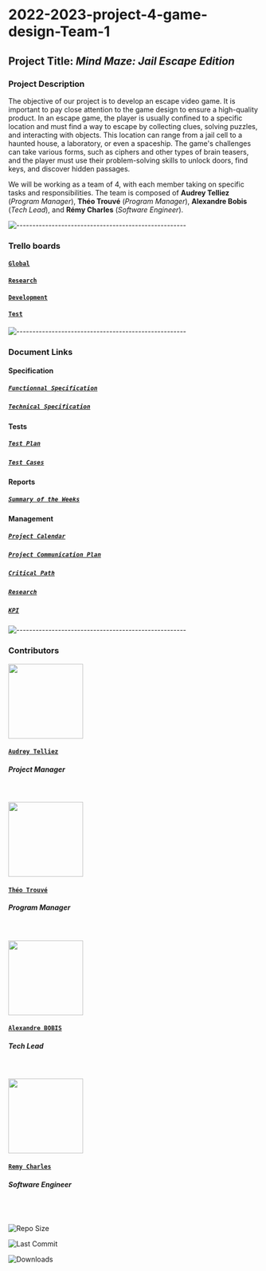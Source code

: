 # 2022-2023-project-4-game-design-Team-1

## Project Title: *Mind Maze: Jail Escape Edition*

### Project Description

The objective of our project is to develop an escape video game. It is important to pay close attention to the game design to ensure a high-quality product. In an escape game, the player is usually confined to a specific location and must find a way to escape by collecting clues, solving puzzles, and interacting with objects. This location can range from a jail cell to a haunted house, a laboratory, or even a spaceship. The game's challenges can take various forms, such as ciphers and other types of brain teasers, and the player must use their problem-solving skills to unlock doors, find keys, and discover hidden passages.

We will be working as a team of 4, with each member taking on specific tasks and responsibilities. The team is composed of **Audrey Telliez** (*Program Manager*), **Théo Trouvé** (*Program Manager*), **Alexandre Bobis** (*Tech Lead*), and **Rémy Charles** (*Software Engineer*).

![-----------------------------------------------------](https://raw.githubusercontent.com/andreasbm/readme/master/assets/lines/rainbow.png)

### Trello boards

#### [**`Global`**](https://trello.com/b/q6FO5Kex/global)

#### [**`Research`**](https://trello.com/b/evdOMg0n/research)

#### [**`Development`**](https://trello.com/b/XsiKaZ26/dev-part)

#### [**`Test`**](https://trello.com/b/9EGVAgsh/qa-part)

![-----------------------------------------------------](https://raw.githubusercontent.com/andreasbm/readme/master/assets/lines/rainbow.png)

### Document Links

#### Specification

##### [`Functionnal Specification`](https://github.com/algosup/2022-2023-project-4-game-design-Team-1/blob/documents/Specifications/Functional_Specifications.md)

##### [`Technical Specification`](https://github.com/algosup/2022-2023-project-4-game-design-Team-1/blob/documents/Specifications/Technical_Specifications.md)

#### Tests

##### [`Test Plan`](https://github.com/algosup/2022-2023-project-4-game-design-Team-1/blob/documents/Tests/Test_plan.md)

##### [`Test Cases`](https://github.com/algosup/2022-2023-project-4-game-design-Team-1/blob/documents/Tests/test_case.md)

#### Reports

##### [`Summary of the Weeks`](https://github.com/algosup/2022-2023-project-4-game-design-Team-1/blob/documents/Management/Weekly_recap.md)

#### Management

##### [**`Project Calendar`**](https://github.com/algosup/2022-2023-project-4-game-design-Team-1/blob/documents/Management/Project_calendar.md)

##### [**`Project Communication Plan`**](https://github.com/algosup/2022-2023-project-4-game-design-Team-1/blob/documents/Management/communication_plan.md)

##### [**`Critical Path`**](https://github.com/algosup/2022-2023-project-4-game-design-Team-1/blob/documents/Management/Critical_path.md)

##### [**`Research`**](https://github.com/algosup/2022-2023-project-4-game-design-Team-1/blob/documents/Management/Research.md)

##### [**`KPI`**](https://github.com/algosup/2022-2023-project-4-game-design-Team-1/blob/documents/Management/KPI.md)

![-----------------------------------------------------](https://raw.githubusercontent.com/andreasbm/readme/master/assets/lines/rainbow.png)

### Contributors

<img src="https://avatars.githubusercontent.com/u/114394252?v=4" width="150">

#### [**`Audrey Telliez`**](https://github.com/audreytllz)

##### *Project Manager*

<br>
<br>

<img src="https://avatars.githubusercontent.com/u/71769486?v=4" width="150">

#### [**`Théo Trouvé`**](https://github.com/TheoTr)

##### *Program Manager*

<br>
<br>

<img src="https://avatars.githubusercontent.com/u/91249694?v=4" width="150">

#### [**`Alexandre BOBIS`**](https://github.com/AlexandreBobis)

##### *Tech Lead*

<br>
<br>

<img src="https://avatars.githubusercontent.com/u/100137905?v=4" width=150 >

#### [**`Remy Charles`**](https://github.com/RemyCHARLES)

##### *Software Engineer*

<br>
<br>

![Repo Size](https://img.shields.io/github/repo-size/algosup/2022-2023-project-4-game-design-Team-1)

![Last Commit](https://img.shields.io/github/last-commit/algosup/2022-2023-project-4-game-design-Team-1)

![Downloads](https://img.shields.io/github/downloads/algosup/2022-2023-project-4-game-design-Team-1/total)
